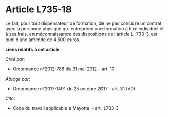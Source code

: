 # Article L735-18

Le fait, pour tout dispensateur de formation, de ne pas conclure un contrat avec la personne physique qui entreprend une
formation à titre individuel et à ses frais, en méconnaissance des dispositions de l'article L. 733-3, est puni d'une amende
de 4 500 euros.

**Liens relatifs à cet article**

_Créé par_:

  - Ordonnance n°2012-788 du 31 mai 2012 - art. 10

_Abrogé par_:

  - Ordonnance n°2017-1491 du 25 octobre 2017 - art. 31 (VD)

_Cite_:

  - Code du travail applicable à Mayotte. - art. L733-3

